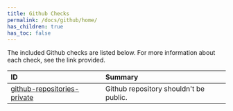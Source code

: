 ```yaml
---
title: Github Checks
permalink: /docs/github/home/
has_children: true
has_toc: false
---
```


The included Github checks are listed below. For more information about each check, see the link provided.

| ID  | Summary |
|:-------|:-------------|
|[github-repositories-private](/docs/github/repositories/private)|Github repository shouldn't be public.|

